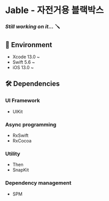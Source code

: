 # Jable - 자전거용 블랙박스
### _Still working on it..._ 🪛

## 🎨 Environment
- Xcode 13.0 ~
- Swift 5.6 ~
- iOS 13.0 ~

## 🛠 Dependencies
### UI Framework
- UIKit

### Async programming
- RxSwift
- RxCocoa

### Utility
- Then
- SnapKit

### Dependency management
- SPM

